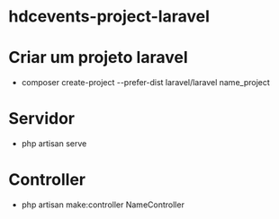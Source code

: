 # hdcevents-project-laravel

# Criar um projeto laravel
 - composer create-project --prefer-dist laravel/laravel name_project

# Servidor
 - php artisan serve

# Controller
 -  php artisan make:controller NameController 